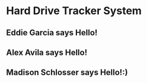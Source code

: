 # Hard Drive Tracker System

## Eddie Garcia says Hello!

## Alex Avila says Hello!

## Madison Schlosser says Hello!:)